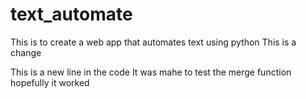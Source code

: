 # text_automate
This is to create a web app that automates text using python
This is a change

This is a new line in the code
It was mahe to test the merge function 
hopefully it worked